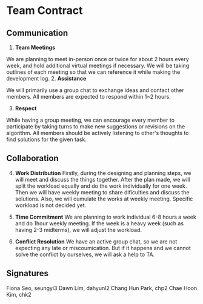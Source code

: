 # Team Contract

## Communication
1. **Team Meetings** 

We are planning to meet in-person once or twice for about 2 hours every week, and hold additional virtual meetings if necessary. We will be taking outlines of each meeting so that we can reference it while making
the development log.
2. **Assistance** 

We will primarily use a group chat to exchange ideas and contact other members. All members are expected to respond within 1~2 hours. 

3. **Respect** 

While having a group meeting, we can encourage every member to participate by taking turns to make new suggestions or  revisions on the algorithm. All members should be actively listening to other's thoughts to find solutions for the given task.

## Collaboration

4. **Work Distribution** 
Firstly, during the designing and planning steps, we will meet and discuss the things together.
After the plan made, we will split the workload equally and do the work individually for one week. Then we will have weekly meeting to share dificulties and discuss the solutions. Also, we will cumulate the works at weekly meeting. Specific workload is not decided yet. 

5. **Time Commitment** 
We are planning to work individual 6-8 hours a week and do 1hour weekly meeting. 
If the week is a heavy week (such as having 2-3 midterms), we will adjust the workload. 

6. **Conflict Resolution** 
We have an active group chat, so we are not expecting any late or miscoumication. But if it happens and we cannot solve the conflict by ourselves, we will ask a help to TA. 

## Signatures

Fiona Seo, seungyi3
Dawn Lim, dahyunl2
Chang Hun Park, chp2
Chae Hoon Kim, chk2
